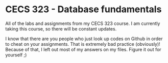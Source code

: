 # CECS 323 - Database fundamentals
All of the labs and assignments from my CECS 323 course. I am currently taking this course, so there will be constant updates.

I know that there are you people who just look up codes on Github in order to cheat on your assignments. That is extremely bad practice (obviously)! Because of that, I left out most of my answers on my files. Figure it out for yourself ;)
